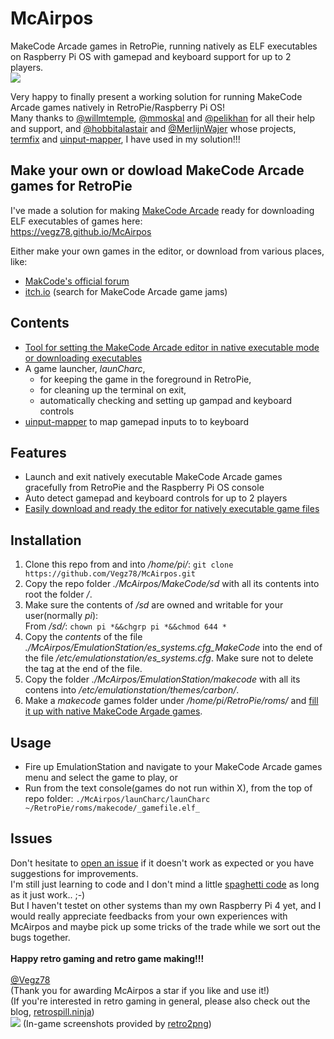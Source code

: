 # McAirpos
MakeCode Arcade games in RetroPie, running natively as ELF executables on Raspberry Pi OS with gamepad and keyboard support for up to 2 players.<br>
![](docs/MakeCode_Arcade_RetroPie.gif)

Very happy to finally present a working solution for running MakeCode Arcade games natively in RetroPie/Raspberry Pi OS!<br>
Many thanks to [@willmtemple](https://github.com/willmtemple), [@mmoskal](https://github.com/mmoskal) and [@pelikhan](https://github.com/pelikhan) for all their help and support, and [@hobbitalastair](https://github.com/hobbitalastair) and [@MerlijnWajer](https://github.com/MarlijnWajer) whose projects, [termfix](https://github.com/hobbitalastair/termfix) and [uinput-mapper](https://github.com/MarlijnWajer/uinput-mapper), I have used in my solution!!!

## Make your own or dowload MakeCode Arcade games for RetroPie
I've made a solution for making [MakeCode Arcade](https://arcade.makecode.com) ready for downloading ELF executables of games here:<br>
https://vegz78.github.io/McAirpos

Either make your own games in the editor, or download from various places, like:

- [MakCode's official forum](https://forum.makecode.com/c/Share-your-Arcade-projects-here/show-tell/)
- [itch.io](https://itch.io) (search for MakeCode Arcade game jams)


## Contents
- [Tool for setting the MakeCode Arcade editor in native executable mode or downloading executables](https://vegz78.github.io/McAirpos)
- A game launcher, _launCharc_, 
  - for keeping the game in the foreground in RetroPie, 
  - for cleaning up the terminal on exit, 
  - automatically checking and setting up gampad and keyboard controls
- [uinput-mapper](https://github.com/MarlijnWajer/uinput-mapper) to map gamepad inputs to to keyboard 

## Features
- Launch and exit natively executable MakeCode Arcade games gracefully from RetroPie and the Raspberry Pi OS console
- Auto detect gamepad and keyboard controls for up to 2 players
- [Easily download and ready the editor for natively executable game files](https://vegz78.github.io/McAirpos)

## Installation
1. Clone this repo from and into _/home/pi/_: ```git clone https://github.com/Vegz78/McAirpos.git```
2. Copy the repo folder _./McAirpos/MakeCode/sd_ with all its contents into root the folder _/_.
3. Make sure the contents of _/sd_ are owned and writable for your user(normally _pi_):<br>
From _/sd/_: ```chown pi *&&chgrp pi *&&chmod 644 *```
4. Copy the _contents_ of the file _./McAirpos/EmulationStation/es_systems.cfg_MakeCode_ into the end of the file _/etc/emulationstation/es_systems.cfg_. Make sure not to delete the _</systemList>_ tag at the end of the file.
5. Copy the folder _./McAirpos/EmulationStation/makecode_ with all its contens into _/etc/emulationstation/themes/carbon/_.
6. Make a _makecode_ games folder under _/home/pi/RetroPie/roms/_ and [fill it up with native MakeCode Argade games](https://vegz78.github.io/McAirpos).

## Usage
- Fire up EmulationStation and navigate to your MakeCode Arcade games menu and select the game to play, or
- Run from the text console(games do not run within X), from the top of repo folder:
```./McAirpos/launCharc/launCharc ~/RetroPie/roms/makecode/_gamefile.elf_```

## Issues
Don't hesitate to [open an issue](https://github.com/Vegz78/McAirpos/issues) if it doesn't work as expected or you have suggestions for improvements.<br>
I'm still just learning to code and I don't mind a little [spaghetti code](https://en.wikipedia.org/wiki/Spaghetti_code) as long as it just work.. ;-)<br>
But I haven't testet on other systems than my own Raspberry Pi 4 yet, and I would really appreciate feedbacks from your own experiences with McAirpos and maybe pick up some tricks of the trade while we sort out the bugs together.<br>
<br>
**Happy retro gaming and retro game making!!!**<br><br>
[@Vegz78](https://github.com/Vegz78)<br>
(Thank you for awarding McAirpos a star if you like and use it!)<br>
(If you're interested in retro gaming in general, please also check out the blog, [retrospill.ninja](https://translate.google.com/translate?sl=auto&tl=en&u=https://retrospill.ninja))<br>
![](docs/retro2png.png)
(In-game screenshots provided by [retro2png](https://github.com/Vegz78/retro2png))
